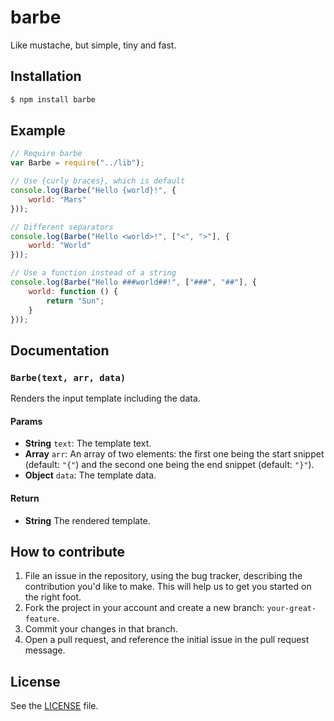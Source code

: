 # barbe
Like mustache, but simple, tiny and fast.

## Installation

```sh
$ npm install barbe
```

## Example

```js
// Require barbe
var Barbe = require("../lib");

// Use {curly braces}, which is default
console.log(Barbe("Hello {world}!", {
    world: "Mars"
}));

// Different separators
console.log(Barbe("Hello <world>!", ["<", ">"], {
    world: "World"
}));

// Use a function instead of a string
console.log(Barbe("Hello ###world##!", ["###", "##"], {
    world: function () {
        return "Sun";
    }
}));
```

## Documentation
### `Barbe(text, arr, data)`
Renders the input template including the data.

#### Params
- **String** `text`: The template text.
- **Array** `arr`: An array of two elements: the first one being the start snippet (default: `"{"`) and the second one being the end snippet (default: `"}"`).
- **Object** `data`: The template data.

#### Return
- **String** The rendered template.



## How to contribute

1. File an issue in the repository, using the bug tracker, describing the
   contribution you'd like to make. This will help us to get you started on the
   right foot.
2. Fork the project in your account and create a new branch:
   `your-great-feature`.
3. Commit your changes in that branch.
4. Open a pull request, and reference the initial issue in the pull request
   message.

## License
See the [LICENSE](./LICENSE) file.
